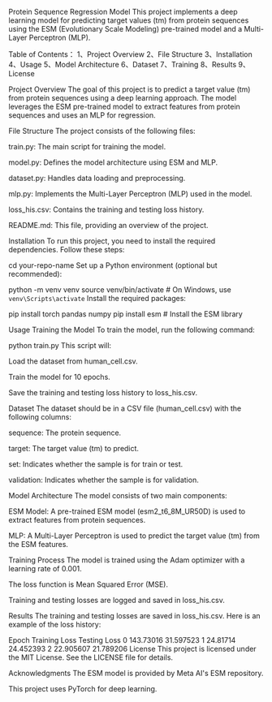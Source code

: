 Protein Sequence Regression Model
This project implements a deep learning model for predicting target values (tm) from protein sequences using the ESM (Evolutionary Scale Modeling) pre-trained model and a Multi-Layer Perceptron (MLP).

Table of Contents：
1、Project Overview
2、File Structure
3、Installation
4、Usage
5、Model Architecture
6、Dataset
7、Training
8、Results
9、License

Project Overview
The goal of this project is to predict a target value (tm) from protein sequences using a deep learning approach. The model leverages the ESM pre-trained model to extract features from protein sequences and uses an MLP for regression.

File Structure
The project consists of the following files:

train.py: The main script for training the model.

model.py: Defines the model architecture using ESM and MLP.

dataset.py: Handles data loading and preprocessing.

mlp.py: Implements the Multi-Layer Perceptron (MLP) used in the model.

loss_his.csv: Contains the training and testing loss history.

README.md: This file, providing an overview of the project.

Installation
To run this project, you need to install the required dependencies. Follow these steps:


cd your-repo-name
Set up a Python environment (optional but recommended):

python -m venv venv
source venv/bin/activate  # On Windows, use `venv\Scripts\activate`
Install the required packages:

pip install torch pandas numpy
pip install esm  # Install the ESM library


Usage
Training the Model
To train the model, run the following command:

python train.py
This script will:

Load the dataset from human_cell.csv.

Train the model for 10 epochs.

Save the training and testing loss history to loss_his.csv.

Dataset
The dataset should be in a CSV file (human_cell.csv) with the following columns:

sequence: The protein sequence.

target: The target value (tm) to predict.

set: Indicates whether the sample is for train or test.

validation: Indicates whether the sample is for validation.

Model Architecture
The model consists of two main components:

ESM Model: A pre-trained ESM model (esm2_t6_8M_UR50D) is used to extract features from protein sequences.

MLP: A Multi-Layer Perceptron is used to predict the target value (tm) from the ESM features.

Training Process
The model is trained using the Adam optimizer with a learning rate of 0.001.

The loss function is Mean Squared Error (MSE).

Training and testing losses are logged and saved in loss_his.csv.

Results
The training and testing losses are saved in loss_his.csv. Here is an example of the loss history:

Epoch	Training Loss	Testing Loss
0	143.73016	31.597523
1	24.81714	24.452393
2	22.905607	21.789206
License
This project is licensed under the MIT License. See the LICENSE file for details.

Acknowledgments
The ESM model is provided by Meta AI's ESM repository.

This project uses PyTorch for deep learning.
